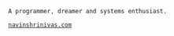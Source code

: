 <!-- <h1> Hola Earthling 👋 </h1> -->
<!---->
<!-- ![](https://komarev.com/ghpvc/?username=NavinShrinivas) [Not unique visitors :(] -->
<!---->
<!-- You have reached my GitHub Dashboard. Under these lines you will see few self defined numbers. -->
<!-- Feel free to go through my repo and star ones u like :)) . Currently I am working on my problem solving skills and regualrly build cool, stable, fast and scalable applications! -->
<!---->
<!-- My domain of preference is Systems Engineering. -->
<!--   -->
<!--  <h2>Few things intresting about me:</h2> -->
<!--   -->
<!--  - Majorly self taught , super passionate about computers in general :)) :alien: -->
<!--  - Love to code and problem solve with all my dear life, Yes I am proud geek :) :computer: -->
<!--  - I have not drank a single cup of coffee or tea and I plan remain caffeine sober xD :coffee: -->
<!--  - 20 years old :two::zero: -->
<!--  - Studying CSE in PES University 🎓 -->
<!---->
<!---->
<!-- <hr> -->
<!-- <!-- <img align='right' src='https://user-images.githubusercontent.com/5713670/87202985-820dcb80-c2b6-11ea-9f56-7ec461c497c3.gif' width='100"'> -->
<!---->
<!---->
<!-- <h3> Languages I use to build thing : </h3> -->
<!---->
<!-- <img align='left' src="https://img.icons8.com/color/48/000000/c-plus-plus-logo.png"/><img align='left' src="https://img.icons8.com/color/48/000000/python.png"/><img align="left" src="https://img.icons8.com/color/48/000000/c-programming.png"/><img align="left" src="https://www.rust-lang.org/logos/rust-logo-64x64.png"/><img src="https://img.icons8.com/color/48/000000/javascript--v1.png"/><img src="https://img.icons8.com/color/48/000000/golang.png"/> -->
<!-- <br><br> -->
<!-- Does not mean I can't code in other languages pretty well , google ftw xD<br> -->
<!---->
<!-- <b>So much more to learn, so much more to try out. Time to explore everyting possible!</b> -->
<!---->
<!-- ## Stats : -->
<!---->
<!---->
<!-- <img alt="" align="left" src="http://github-profile-summary-cards.vercel.app/api/cards/repos-per-language?username=NavinShrinivas&theme=github_dark" /> -->
<!---->
<!-- <img alt="" src="http://github-profile-summary-cards.vercel.app/api/cards/most-commit-language?username=NavinShrinivas&theme=github_dark" /> -->
<!---->
<!-- <!-- <img src="https://api.githubtrends.io/user/svg/NavinShrinivas/langs?time_range=six_months&include_private=True&loc_metric=changed&theme=dark"> --> 
<!---->
<!-- <!-- <h2> Github Wrapped 2022 </h2> -->
<!---->
<!-- ![github-wrapped](https://user-images.githubusercontent.com/42774281/205117311-2db03242-b20b-4fd4-ba86-8e7a18b4721c.png) -->
<!---->
<!---->
<!-- <h2> Connect with me: </h2> -->
<!---->
<!-- [<img align="left" src="https://img.icons8.com/fluent/48/000000/instagram-new.png"/>][instagram] -->
<!-- [<img align="left" src="https://img.icons8.com/fluent/48/000000/telegram-app.png"/>][telegram] -->
<!-- [<img align="left" src="https://img.icons8.com/fluent/48/000000/gmail.png"/>][email] -->
<!---->
<!-- [instagram]: https://www.instagram.com/navin_shrinivas -->
<!-- [telegram]: https://t.me/navinshrinivas -->
<!-- [email]: mailto:karupal2002@gmail.com -->
<!-- <br> <br> -->
<!---->
<!-- <!--**NavinShrinivas/NavinShrinivas** is a ✨ _special_ ✨ repository because its `README.md` (this file) appears on your GitHub profile.--> 
``A programmer, dreamer and systems enthusiast.``

[`navinshrinivas.com`](https://navinshrinivas.com)
